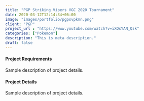 ```yaml
---
title: "PGP Striking Vipers VGC 2020 Tournament"
date: 2020-03-12T12:14:34+06:00
image: "images/portfolio/pgpsvpkmn.png"
client: "PGP"
project_url : "https://www.youtube.com/watch?v=iXOsYAN_Qzk"
categories: ["Pokemon"]
description: "This is meta description."
draft: false
---
```


#### Project Requirements

Sample description of project details.


#### Project Details

Sample description of project details.
